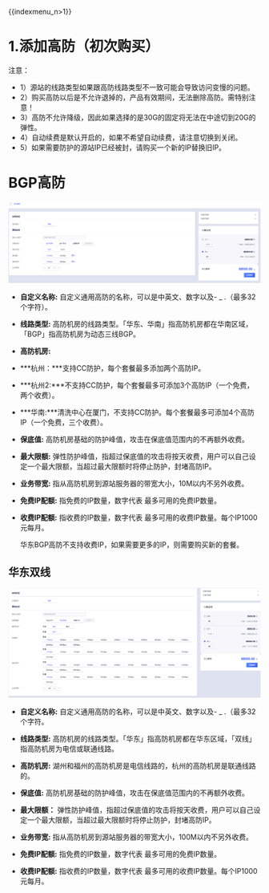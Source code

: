 {{indexmenu_n>1}}

# 1.添加高防（初次购买）

注意：

  - 1）源站的线路类型如果跟高防线路类型不一致可能会导致访问变慢的问题。
  - 2）购买高防以后是不允许退掉的，产品有效期间，无法删除高防。需特别注意！
  - 3）高防不允许降级，因此如果选择的是30G的固定将无法在中途切到20G的弹性。
  - 4）自动续费是默认开启的，如果不希望自动续费，请注意切换到关闭。
  - 5）如果需要防护的源站IP已经被封，请购买一个新的IP替换旧IP。

# BGP高防

![](/images/opintro/BGP高防.png)

  - **自定义名称:** 自定义通用高防的名称，可以是中英文、数字以及- \_ .（最多32个字符）。
  - **线路类型:** 高防机房的线路类型。「华东、华南」指高防机房都在华南区域，「BGP」指高防机房为动态三线BGP。
  - **高防机房:**
  - ***杭州：***支持CC防护，每个套餐最多添加两个高防IP。

  - ***杭州2:***不支持CC防护，每个套餐最多可添加3个高防IP（一个免费，两个收费）。

  - ***华南:***清洗中心在厦门，不支持CC防护。每个套餐最多可添加4个高防IP（一个免费，三个收费）。

  - **保底值:** 高防机房基础的防护峰值，攻击在保底值范围内的不再额外收费。

  - **最大限额:** 弹性防护峰值，指超过保底值的攻击将按天收费，用户可以自己设定一个最大限额，当超过最大限额时将停止防护，封堵高防IP。

  - **业务带宽:** 指从高防机房到源站服务器的带宽大小，10M以内不另外收费。

  - **免费IP配额:** 指免费的IP数量，数字代表 最多可用的免费IP数量。

  - **收费IP配额:** 指收费的IP数量，数字代表 最多可用的收费IP数量。每个IP1000元每月。

    <wrap em>华东BGP高防不支持收费IP，如果需要更多的IP，则需要购买新的套餐。</wrap>

## 华东双线

![](/images/opintro/game/华东双线V4.png)

  - **自定义名称:** 自定义通用高防的名称，可以是中英文、数字以及- \_ .（最多32个字符。

  - **线路类型:** 高防机房的线路类型。「华东」指高防机房都在华东区域，「双线」指高防机房为电信或联通线路。

  - **高防机房:** 湖州和福州的高防机房是电信线路的，杭州的高防机房是联通线路的。

  - **保底值:** 高防机房基础的防护峰值，攻击在保底值范围内的不再额外收费。

  - **最大限额：** 弹性防护峰值，指超过保底值的攻击将按天收费，用户可以自己设定一个最大限额，当超过最大限额时将停止防护，封堵高防IP。

  - **业务带宽:** 指从高防机房到源站服务器的带宽大小，100M以内不另外收费。

  - **免费IP配额:** 指免费的IP数量，数字代表 最多可用的免费IP数量。

  - **收费IP配额:** 指收费的IP数量，数字代表 最多可用的收费IP数量。每个IP1000元每月。
